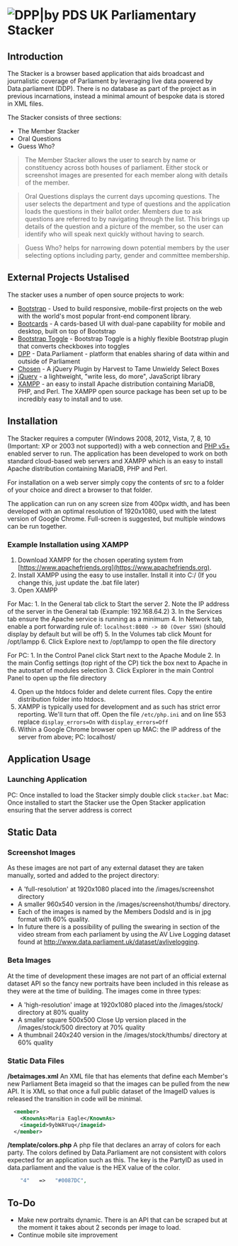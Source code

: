 # ![DPP|by PDS](https://cldup.com/YbN6rT2IVF.png) UK Parliamentary Stacker

## Introduction
The Stacker is a browser based application that aids broadcast and journalistic coverage of Parliament by leveraging live data powered by Data.parliament (DDP). There is no database as part of the project as in previous incarnations, instead a minimal amount of bespoke data is stored in XML files. 

The Stacker consists of three sections:
  - The Member Stacker
  - Oral Questions
  - Guess Who?

> The Member Stacker allows the user to search by name or constituency across both houses of parliament. Either stock or screenshot images are presented for each member along with details of the member. 

> Oral Questions displays the current days upcoming questions. The user selects the department and type of questions and the application loads the questions in their ballot order. Members due to ask questions are referred to by navigating through the list.  This brings up details of the question and a picture of the member, so the user can identify who will speak next quickly without having to search.

> Guess Who? helps for narrowing down potential members by the user selecting options including party, gender and committee membership. 

## External Projects Ustalised
The stacker uses a number of open source projects to work:
- [Bootstrap] - Used to build responsive, mobile-first projects on the web with the world's most popular front-end component library.
- [Bootcards] - A cards-based UI with dual-pane capability for mobile and desktop, built on top of Bootstrap
- [Bootstrap Toggle] - Bootstrap Toggle is a highly flexible Bootstrap plugin that converts checkboxes into toggles
- [DPP] - Data.Parliament - platform that enables sharing of data within and outside of Parliament
- [Chosen] - A jQuery Plugin by Harvest to Tame Unwieldy Select Boxes
- [jQuery] - a lightweight, "write less, do more", JavaScript library
- [XAMPP] -  an easy to install Apache distribution containing MariaDB, PHP, and Perl. The XAMPP open source package has been set up to be incredibly easy to install and to use.

## Installation
The Stacker requires a computer (Windows 2008, 2012, Vista, 7, 8, 10 (Important: XP or 2003 not supported)) with a web connection and [PHP v5+](http://www.php.net) enabled server to run. The application has been developed to work on both standard cloud-based web servers and XAMPP which is an easy to install Apache distribution containing MariaDB, PHP and Perl. 

For installation on a web server simply copy the contents of src to a folder of your choice and direct a browser to that folder. 

The application can run on any screen size from 400px width, and has been developed with an optimal resolution of 1920x1080, used with the latest version of Google Chrome. Full-screen is suggested, but multiple windows can be run together. 

### Example Installation using XAMPP
1. Download XAMPP for the chosen operating system from [https://www.apachefriends.org](https://www.apachefriends.org). 
2. Install XAMPP using the easy to use installer. Install it into C:/ (If you change this, just update the .bat file later)
3. Open XAMPP

For Mac: 
	1. In the General tab click to Start the server
	2. Note the IP address of the server in the General tab (Example: 192.168.64.2)
	3. In the Services tab ensure the Apache service is running as a minimum
	4. In Network tab, enable a port forwarding rule of: `localhost:8080 -> 80 (Over SSH)` (should display by default but will be off)
	5. In the Volumes tab click Mount for /opt/lampp
	6. Click Explore next to /opt/lampp to open the file directory
	
For PC:	
	1. In the Control Panel click Start next to the Apache Module
	2. In the main Config settings (top right of the CP) tick the box next to Apache in the autostart of modules selection
	3. Click Explorer in the main Control Panel to open up the file directory
	
4. Open up the htdocs folder and delete current files. Copy the entire distribution folder into htdocs.
5. XAMPP is typically used for development and as such has strict error reporting. We'll turn that off. Open the file `/etc/php.ini` and on line 553 replace `display_errors=On` with `display_errors=Off`
6. Within a Google Chrome browser open up MAC: the IP address of the server from above; PC: localhost/

## Application Usage
### Launching Application
PC: Once installed to load the Stacker simply double click `stacker.bat`
Mac: Once installed to start the Stacker use the Open Stacker application ensuring that the server address is correct

## Static Data
### Screenshot Images 
As these images are not part of any external dataset they are taken manually, sorted and added to the project directory:
- A 'full-resolution' at 1920x1080 placed into the /images/screenshot directory
- A smaller 960x540 version in the /images/screenshot/thumbs/ directory. 
- Each of the images is named by the Members DodsId and is in jpg format with 60% quality. 
- In future there is a possibility of pulling the swearing in section of the video stream from each parliament by using the AV Live Logging dataset found at http://www.data.parliament.uk/dataset/avlivelogging.

### Beta Images 
At the time of development these images are not part of an official external dataset API so the fancy new portraits have been included in this release as they were at the time of building. The images come in three types:
- A 'high-resolution' image at 1920x1080 placed into the /images/stock/ directory at 80% quality
- A smaller square 500x500 Close Up version placed in the /images/stock/500 directory at 70% quality
- A thumbnail 240x240 version in the /images/stock/thumbs/ directory at 60% quality

### Static Data Files
__/betaimages.xml__
An XML file that has elements that define each Member's new Parliament Beta imageid so that the images can be pulled from the new API. It is XML so that once a full public dataset of the ImageID values is released the transition in code will be minimal. 
```xml
  <member>
    <KnownAs>Maria Eagle</KnownAs>
    <imageid>9ybWAYuq</imageid>
  </member>
```
__/template/colors.php__
A php file that declares an array of colors for each party. The colors defined by Data.Parliament are not consistent with colors expected for an application such as this. The key is the PartyID as used in data.parliament and the value is the HEX value of the color.
```php
	"4"	  =>   "#0087DC",
```

## To-Do
 - Make new portraits dynamic. There is an API that can be scraped but at the moment it takes about 2 seconds per image to load. 
 - Continue mobile site improvement

[//]: # (These are reference links used in the body of this note and get stripped out when the markdown processor does its job. There is no need to format nicely because it shouldn't be seen.)

   [Bootstrap]: <http://getbootstrap.com/>
   [Bootcards]: <http://bootcards.org/site/about.html>
   [Bootstrap Toggle]: <http://www.bootstraptoggle.com/>
   [DPP]: <http://www.data.parliament.uk/>
   [Chosen]: <https://harvesthq.github.io/chosen/>
   [jQuery]: <http://jquery.com>
   [XAMPP]: <https://www.apachefriends.org/index.html>  